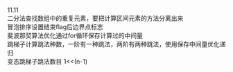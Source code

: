


11.11    
二分法查找数组中的重复元素，要把计算区间元素的方法分离出来   
冒泡排序设置结束flag后边界点标志    
斐波那契算法优化通过for循环保存计算过的中间量    
跳梯子计算跳法种数，一阶有一种跳法，两阶有两种跳法，使用保存中间量优化递归    
变态跳梯子跳法数目  1<<(n-1)

